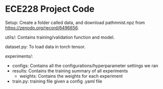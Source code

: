 # ECE228 Project Code

Setup: Create a folder called data, and download pathmnist.npz from https://zenodo.org/record/6496656.

utils/: Contains training/validation function and model.

dataset.py: To load data in torch tensor.

experiments/:
- configs: Contains all the configurations/hyperparameter settings we ran
- results: Contains the training summary of all experiments
  - weights: Contains the weights for each experiment
- train.py: training file given a config .yaml file

